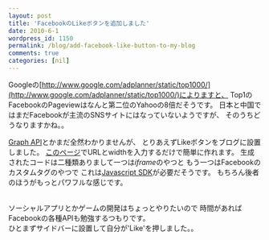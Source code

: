 ```yaml
---
layout: post
title: 'FacebookのLikeボタンを追加しました'
date: 2010-6-1
wordpress_id: 1150
permalink: /blog/add-facebook-like-button-to-my-blog
comments: true
categories: [nil]
---
```

Googleの[http://www.google.com/adplanner/static/top1000/](http://www.google.com/adplanner/static/top1000/)によりますと、
Top1のFacebookのPageviewはなんと第二位のYahooの8倍だそうです。
日本と中国ではまだFacebookが主流のSNSサイトにはなっていないようですが、
そのうちどうなりますかね。。
<br/>

<a href="http://developers.facebook.com/docs/api">Graph API</a>とかまだ全然わかりませんが、
とりあえずLikeボタンをブログに設置しました。
<a href="http://developers.facebook.com/docs/reference/plugins/like">このページ</a>でURLとwidthを入力するだけで簡単に作れます。
生成されたコードは二種類ありまして一つは*iframe*のやつと
もう一つはFacebookのカスタムタグのやつで
これは<a href="http://developers.facebook.com/docs/reference/javascript/">Javascript SDK</a>が必要だそうです。
もちろん後者のほうがもっとパワフルな感じです。

<br/>
ソーシャルアプリとかゲームの開発はちょっとやりたいので
時間があればFacebookの各種APIも勉強するつもりです。

<br/>
ひとまずサイドバーに設置して自分が'Like'を押しました。。

